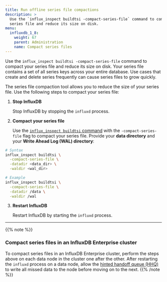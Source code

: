 ```yaml
---
title: Run offline series file compactions
description: >
  Use the `influx_inspect buildtsi -compact-series-file` command to compact your
  series file and reduce its size on disk.
menu:
  influxdb_1_8:
    weight: 67
    parent: Administration
    name: Compact series files
---
```


Use the `influx_inspect buildtsi -compact-series-file` command to compact your
series file and reduce its size on disk.
Your series file contains a set of all series keys across your entire database.
Use cases that create and delete series frequently can cause series files to grow quickly.

The series file compaction tool allows you to reduce the size of your series file.
Use the following steps to compact your series file:

1.  **Stop InfluxDB**

    Stop InfluxDB by stopping the `influxd` process.

2.  **Compact your series file**

    Use the [`influx_inspect buildtsi` command](/influxdb/v1.8/tools/influx_inspect/#buildtsi)
    with the `-compact-series-file` flag to compact your series file.
    Provide your **data directory** and your **Write Ahead Log (WAL) directory**:

```sh
# Syntax
influx_inspect buildtsi \
  -compact-series-file \
  -datadir <data_dir> \
  -waldir <wal_dir>

# Example
influx_inspect buildtsi \
  -compact-series-file \
  -datadir /data \
  -waldir /wal
```

3. **Restart InfluxDB**

    Restart InfluxDB by starting the `influxd` process.

---

{{% note %}}
### Compact series files in an InfluxDB Enterprise cluster
To compact series files in an InfluxDB Enterprise cluster, perform the steps
above on each data node in the cluster one after the other.
After restarting the `influxd` process on a data node, allow the
[hinted handoff queue (HHQ)](/enterprise_influxdb/latest/concepts/clustering/#hinted-handoff)
to write all missed data to the node before moving on to the next.
{{% /note %}}
